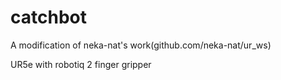 # catchbot

A modification of neka-nat's work(github.com/neka-nat/ur\_ws)

UR5e with robotiq 2 finger gripper
